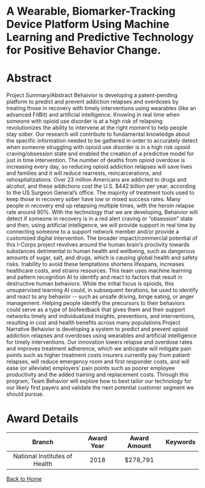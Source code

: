 
A Wearable, Biomarker-Tracking Device Platform Using Machine Learning and Predictive Technology for Positive Behavior Change.
=============================================================================================================================

# Abstract


Project Summary/Abstract
Behaivior is developing a patent-pending platform to predict and prevent addiction relapses and
overdoses by treating those in recovery with timely interventions using wearables (like an
advanced FitBit) and artificial intelligence. Knowing in real time when someone with opioid use
disorder is at a high risk of relapsing revolutionizes the ability to intervene at the right moment to
help people stay sober. Our research will contribute to fundamental knowledge about the
specific information needed to be gathered in order to accurately detect when someone
struggling with opioid use disorder is in a high risk opioid craving/obsession state and enabled
the creation of a predictive model for just in time intervention. The number of deaths from opioid
overdose is increasing every day, so reducing opioid addiction relapses will save lives and
families and it will reduce rearrests, reincarcerations, and rehospitalizations. Over 23 million
Americans are addicted to drugs and alcohol, and these addictions cost the U.S. $442 billion
per year, according to the US Surgeon General’s office. The majority of treatment tools used to
keep those in recovery sober have low or mixed success rates. Many people in recovery end up
relapsing multiple times, with the heroin relapse rate around 90%. With the technology that we
are developing, Behaivior will detect if someone in recovery is in a red alert craving or
“obsession” state and then, using artificial intelligence, we will provide support in real time by
connecting someone to a support network member and/or provide a customized digital
intervention.
The broader impact/commercial potential of this I-Corps project revolves around the human
brain’s proclivity towards substances detrimental to human health and wellbeing, such as
dangerous amounts of sugar, salt, and drugs, which is causing global health and safety risks.
Inability to avoid these temptations shortens lifespans, increases healthcare costs, and strains
resources. This team uses machine learning and pattern recognition AI to identify and react to
factors that result in destructive human behaviors. While the initial focus is opioids, this
unsupervised learning AI could, in subsequent iterations, be used to identify and react to any
behavior -- such as unsafe driving, binge eating, or anger management. Helping people identify
the precursors to their behaviors could serve as a type of biofeedback that gives them and their
support networks timely and individualized insights, preventions, and interventions, resulting in
cost and health benefits across many populations.Project Narrative
Behaivior is developing a system to predict and prevent opioid addiction relapses and
overdoses using wearables and artificial intelligence for timely interventions.
Our innovation lowers relapse and overdose rates and improves treatment adherence, which we
anticipate will mitigate pain points such as higher treatment costs insurers currently pay from
patient relapses, will reduce emergency room and first responder costs, and will ease (or
alleviate) employers’ pain points such as poorer employee productivity and the added training
and replacement costs.
Through this program, Team Behavior will explore how to best tailor our technology for our likely
first payers and validate the next potential customer segment we should pursue.  

# Award Details

|Branch|Award Year|Award Amount|Keywords|
| :---: | :---: | :---: | :---: |
|National Institutes of Health|2018|$278,791||
  
  


[Back to Home](https://github.com/chrischow/dod_sbir_awards/JH/#2406)
